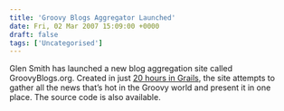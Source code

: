 ```yaml
---
title: 'Groovy Blogs Aggregator Launched'
date: Fri, 02 Mar 2007 15:09:00 +0000
draft: false
tags: ['Uncategorised']
---
```


Glen Smith has launched a new blog aggregation site called GroovyBlogs.org. Created in just [20 hours in Grails](http://blogs.bytecode.com.au/glen/2007/02/28/1172662853575.html "20 Hour Grails Challenge"), the site attempts to gather all the news that’s hot in the Groovy world and present it in one place. The source code is also available.